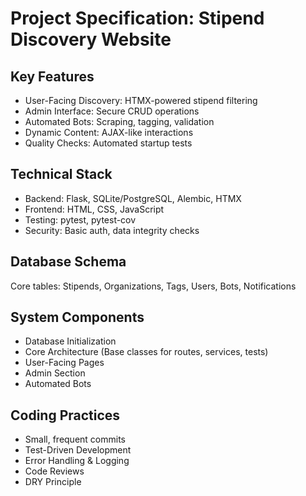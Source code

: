 # Project Specification: Stipend Discovery Website

## Key Features
- User-Facing Discovery: HTMX-powered stipend filtering
- Admin Interface: Secure CRUD operations
- Automated Bots: Scraping, tagging, validation
- Dynamic Content: AJAX-like interactions
- Quality Checks: Automated startup tests

## Technical Stack
- Backend: Flask, SQLite/PostgreSQL, Alembic, HTMX
- Frontend: HTML, CSS, JavaScript
- Testing: pytest, pytest-cov
- Security: Basic auth, data integrity checks

## Database Schema
Core tables: Stipends, Organizations, Tags, Users, Bots, Notifications

## System Components
- Database Initialization
- Core Architecture (Base classes for routes, services, tests)
- User-Facing Pages
- Admin Section
- Automated Bots

## Coding Practices
- Small, frequent commits
- Test-Driven Development
- Error Handling & Logging
- Code Reviews
- DRY Principle



